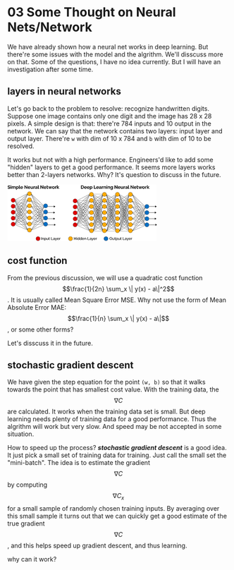 # 03 Some Thought on Neural Nets/Network

We have already shown how a neural net works in deep learning.
But there're some issues with the model and the algrithm.
We'll disscuss more on that. Some of the questions, I have
no idea currently. But I will have an investigation after some time.

## layers in neural networks

Let's go back to the problem to resolve: recognize handwritten digits.
Suppose one image contains only one digit and the image has 28 x 28 pixels.
A simple design is that: there're 784 inputs and 10 output in the network.
We can say that the network contains two layers: input layer and output layer.
There're `w` with dim of 10 x 784 and `b` with dim of 10 to be resolved.

It works but not with a high performance. Engineers'd like to add
some "hidden" layers to get a good performance. It seems more layers
works better than 2-layers networks. Why? It's question to discuss
in the future.

![layers](./pic/layers.png)

## cost function

From the previous discussion, we will use a quadratic
cost function $$\frac{1}{2n} \sum_x \| y(x) - a\|^2$$. It is usually
called Mean Square Error MSE. Why not use the form of
Mean Absolute Error MAE:$$\frac{1}{n} \sum_x \| y(x) - a\|$$, or
some other forms?

Let's disscuss it in the future.

## stochastic gradient descent

We have given the step equation for the point `(w, b)` so that it
walks towards the point that has smallest cost value. With the
training data, the $$\nabla C$$ are calculated. It works when the training
data set is small. But deep learning needs plenty of training
data for a good performance. Thus the algrithm will work but
very slow. And speed may be not accepted in some situation.

How to speed up the process? ***stochastic gradient descent*** is
a good idea. It just pick a small set of training data for training. Just
call the small set the "mini-batch".
The idea is to estimate the gradient $$\nabla C$$ by computing $$\nabla C_x$$ for
a small sample of randomly chosen training inputs. By averaging
over this small sample it turns out that we can quickly get
a good estimate of the true gradient $$\nabla C$$, and this helps
speed up gradient descent, and thus learning.

why can it work?
